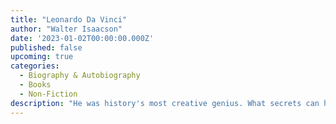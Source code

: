 ```yaml
---
title: "Leonardo Da Vinci"
author: "Walter Isaacson"
date: '2023-01-02T00:00:00.000Z'
published: false
upcoming: true
categories:
  - Biography & Autobiography
  - Books
  - Non-Fiction
description: "He was history's most creative genius. What secrets can he teach us? The author of the acclaimed bestsellers Steve Jobs, Einstein, and Benjamin Franklin brings Leonardo da Vinci to life in this exciting new biography. Based on thousands of pages from Leonardo's astonishing notebooks and new discoveries about his life and work, Walter Isaacson weaves a narrative that connects his art to his science. He shows how Leonardo's genius was based on skills we can improve in ourselves, such as passionate curiosity, careful observation, and an imagination so playful that it flirted with fantasy. He produced the two most famous paintings in history, The Last Supper and the Mona Lisa. But in his own mind, he was just as much a man of science and technology. With a passion that sometimes became obsessive, he pursued innovative studies of anatomy, fossils, birds, the heart, flying machines, botany, geology, and weaponry. His ability to stand at the crossroads of the humanities and the sciences, made iconic by his drawing of Vitruvian Man, made him history's most creative genius. His creativity, like that of other great innovators, came from having wide-ranging passions. He peeled flesh off the faces of cadavers, drew the muscles that move the lips, and then painted history's most memorable smile."
---
```

